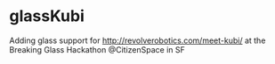 glassKubi
=========

Adding glass support for http://revolverobotics.com/meet-kubi/ at the Breaking Glass Hackathon @CitizenSpace in SF 
